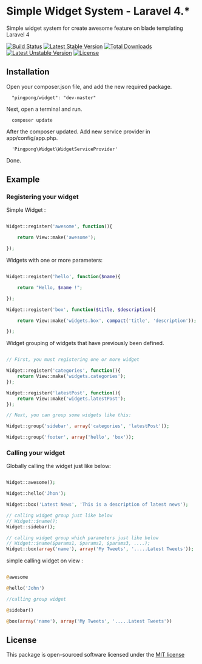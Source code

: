 Simple Widget System - Laravel 4.*
=========

Simple widget system for create awesome feature on blade templating Laravel 4

[![Build Status](https://travis-ci.org/gravitano/widget.svg?branch=master)](https://travis-ci.org/gravitano/widget)
[![Latest Stable Version](https://poser.pugx.org/pingpong/widget/v/stable.png)](https://packagist.org/packages/pingpong/widget) [![Total Downloads](https://poser.pugx.org/pingpong/widget/downloads.png)](https://packagist.org/packages/pingpong/widget) [![Latest Unstable Version](https://poser.pugx.org/pingpong/widget/v/unstable.png)](https://packagist.org/packages/pingpong/widget) [![License](https://poser.pugx.org/pingpong/widget/license.png)](https://packagist.org/packages/pingpong/widget)

## Installation
Open your composer.json file, and add the new required package.

```
  "pingpong/widget": "dev-master" 
```

Next, open a terminal and run.

```
  composer update 
```

After the composer updated. Add new service provider in app/config/app.php.

```
  'Pingpong\Widget\WidgetServiceProvider'
```

Done.

## Example 

### Registering your widget

Simple Widget :
```php

Widget::register('awesome', function(){

	return View::make('awesome');

});
```
Widgets with one or more parameters:

```php

Widget::register('hello', function($name){

	return "Hello, $name !";

});

Widget::register('box', function($title, $description){

	return View::make('widgets.box', compact('title', 'description'));

});

```

Widget grouping of widgets that have previously been defined.

```php

// First, you must registering one or more widget

Widget::register('categories', function(){
	return View::make('widgets.categories');
});

Widget::register('latestPost', function(){
	return View::make('widgets.latestPost');
});

// Next, you can group some widgets like this:

Widget::group('sidebar', array('categories', 'latestPost'));

Widget::group('footer', array('hello', 'box'));

```

### Calling your widget 

Globally calling the widget just like below:
```php

Widget::awesome();

Widget::hello('Jhon');

Widget::box('Latest News', 'This is a description of latest news');

// calling widget group just like below
// Widget::$name();
Widget::sidebar();

// calling widget group which parameters just like below
// Widget::$name($params1, $params2, $params3, ....);
Widget::box(array('name'), array('My Tweets', '.....Latest Tweets'));

```
simple calling widget on view :

```php

@awesome

@hello('John')

//calling group widget

@sidebar()

@box(array('name'), array('My Tweets', '.....Latest Tweets'))

```

## License

This package is open-sourced software licensed under the [MIT license](http://opensource.org/licenses/MIT)

